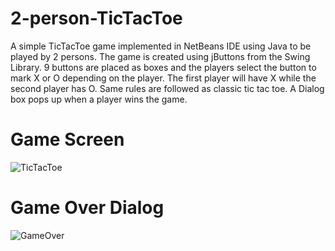 # 2-person-TicTacToe
A simple TicTacToe game implemented in NetBeans IDE using Java to be played by 2 persons. The game is created using jButtons from the Swing Library. 9 buttons are placed as boxes and the players select the button to mark X or O depending on the player. The first player will have X while the second player has O. Same rules are followed as classic tic tac toe. A Dialog box pops up when a player wins the game.

# Game Screen
![TicTacToe](https://github.com/EdenThomas/2-person-TicTacToe/assets/126813639/d62a85b6-b6a1-46a9-b6ea-4771f4d8d55c)

# Game Over Dialog
![GameOver](https://github.com/EdenThomas/2-person-TicTacToe/assets/126813639/3ecfef58-853f-48e3-8359-cf0a04e3b803)
